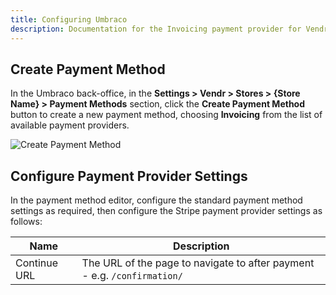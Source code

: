 ```yaml
---
title: Configuring Umbraco
description: Documentation for the Invoicing payment provider for Vendr, the eCommerce solution for Umbraco v8+
---
```


## Create Payment Method

In the Umbraco back-office, in the **Settings > Vendr > Stores > {Store Name} > Payment Methods** section, click the **Create Payment Method** button to create a new payment method, choosing **Invoicing** from the list of available payment providers.

![Create Payment Method](~/assets/images/screenshots/invoicing/umbraco_create_payment_method.png)

## Configure Payment Provider Settings

In the payment method editor, configure the standard payment method settings as required, then configure the Stripe payment provider settings as follows:

| Name | Description |
| ---- | ----------- |
| Continue URL | The URL of the page to navigate to after payment - e.g. `/confirmation/` |